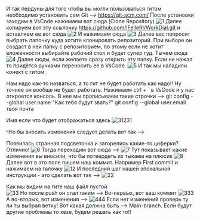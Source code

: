 И так пердуны для того чтобы вы могли пользоваться гитом необходимо установить сам Git --> https://git-scm.com/ 
После установки заходим в VsCode нажимаем вот сюда (Clone Repository)
![1](https://user-images.githubusercontent.com/69197227/112514469-66941380-8da6-11eb-8cab-412264f4d494.png)
Далее копируем вот эту ссылочку https://github.com/IFelleRI/WorkDial.git и вставляем ее вот сюда 
![2](https://user-images.githubusercontent.com/69197227/112514705-a2c77400-8da6-11eb-9b76-86979b25e98b.png) 
И нажимаем сюда 
![3](https://user-images.githubusercontent.com/69197227/112514731-a9ee8200-8da6-11eb-8722-5281f6a7b6d0.png) 
Далее вас попросят выбрать папочку куда хотите клонировать репозиторий. При выборе он создаст в ней папку с репозиторием, по этому если не хотит вложенности выбирайте рабочий стол и будет супер гуд. Тычем сюда 
![4](https://user-images.githubusercontent.com/69197227/112514769-b2df5380-8da6-11eb-8bc2-e7d0d30c0798.png) 
Далее сюды, если желаете сразу открыть эту папку. 
Если не нажал то придётся ручками переносить ее в VsCode.
![5](https://user-images.githubusercontent.com/69197227/112514842-c38fc980-8da6-11eb-99d5-808e835f08e6.png) 
И так мы наладили конект с гитом. 

Нам надо как-то назваться, а то гит не будет работать как надо!! Ну точнее он вообще не будет работать.
Нажимаем ctrl + ` в VsCode и у нас откроется консоль. В нее мы прописываем такие строчки -->
git config --global user.name "Как тебя будут звать?"
git config --global user.email твоя почта 

Имя если что будет отображаться здесь
![31231](https://user-images.githubusercontent.com/69197227/112514887-d2767c00-8da6-11eb-875d-ec29c8522108.png)

Что бы вносить изменения следует делать вот так -->

Появилась странная подсветочка и загорелись какие-то циферки? Отлично! 
![6](https://user-images.githubusercontent.com/69197227/112515060-fdf96680-8da6-11eb-980c-3048d576ed55.png)
Тогда переходим вот сюда -->
![7](https://user-images.githubusercontent.com/69197227/112515083-02be1a80-8da7-11eb-86a0-938c63416b2b.png)
Тут показывает какие изменения вы вносили, что бы потвердеть их тыкаем на плюсик 
![8](https://user-images.githubusercontent.com/69197227/112515205-1f5a5280-8da7-11eb-9038-8a6128cc93eb.png)
Далее вот в это поле пишем наш коммит. Например First commit и нажимаем на галочку
![12](https://user-images.githubusercontent.com/69197227/112515290-31d48c00-8da7-11eb-8e2b-9652c60c264f.png)
И последний шаг нашей эпохальной инструкции - это сделать вот так --> 
![22](https://user-images.githubusercontent.com/69197227/112515345-3f8a1180-8da7-11eb-98c6-88759486114e.png)

Как мы видим на гите наш файл пустой  
![33](https://user-images.githubusercontent.com/69197227/112515389-46b11f80-8da7-11eb-848f-8523cb95abf2.png)
Но после push он стал таким -->
Во-первых, вот ваш коммит
![333](https://user-images.githubusercontent.com/69197227/112515449-53ce0e80-8da7-11eb-8290-4cbaefd7b6b0.png)
А во-вторых, вот изменения -->
![444](https://user-images.githubusercontent.com/69197227/112515479-5af51c80-8da7-11eb-8ef0-4778b3efa5e4.png)
Если нет изменений проверь ту ли ты выбрал ветку! Вот какая должна быть --> Main-branch. Если будут другие проблемы то хезе, будем решать как то!! 
